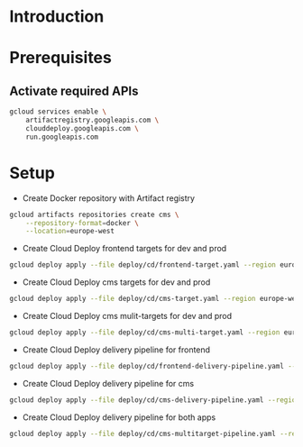 # Introduction

# Prerequisites

## Activate required APIs

```bash
gcloud services enable \
    artifactregistry.googleapis.com \
    clouddeploy.googleapis.com \
    run.googleapis.com
```

# Setup

- Create Docker repository with Artifact registry

```bash
gcloud artifacts repositories create cms \
    --repository-format=docker \
    --location=europe-west
```

- Create Cloud Deploy frontend targets for dev and prod

```bash
gcloud deploy apply --file deploy/cd/frontend-target.yaml --region europe-west1
```

- Create Cloud Deploy cms targets for dev and prod

```bash
gcloud deploy apply --file deploy/cd/cms-target.yaml --region europe-west1
```

- Create Cloud Deploy cms mulit-targets for dev and prod

```bash
gcloud deploy apply --file deploy/cd/cms-multi-target.yaml --region europe-west1
```

- Create Cloud Deploy delivery pipeline for frontend

```bash
gcloud deploy apply --file deploy/cd/frontend-delivery-pipeline.yaml --region europe-west1
```

- Create Cloud Deploy delivery pipeline for cms

```bash
gcloud deploy apply --file deploy/cd/cms-delivery-pipeline.yaml --region europe-west1
```

- Create Cloud Deploy delivery pipeline for both apps

```bash
gcloud deploy apply --file deploy/cd/cms-multitarget-pipeline.yaml --region europe-west1
```
